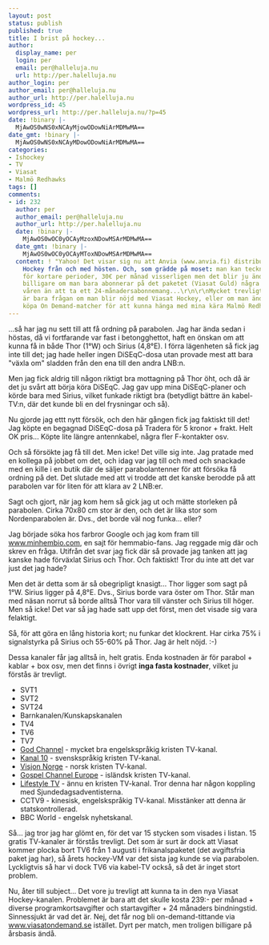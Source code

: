 ```yaml
---
layout: post
status: publish
published: true
title: I brist på hockey...
author:
  display_name: per
  login: per
  email: per@halleluja.nu
  url: http://per.halelluja.nu
author_login: per
author_email: per@halleluja.nu
author_url: http://per.halelluja.nu
wordpress_id: 45
wordpress_url: http://per.halleluja.nu/?p=45
date: !binary |-
  MjAwOS0wNS0xNCAyMjowODowNiArMDMwMA==
date_gmt: !binary |-
  MjAwOS0wNS0xNCAyMDowODowNiArMDMwMA==
categories:
- Ishockey
- TV
- Viasat
- Malmö Redhawks
tags: []
comments:
- id: 232
  author: per
  author_email: per@halleluja.nu
  author_url: http://per.halelluja.nu
  date: !binary |-
    MjAwOS0wOC0yOCAyMzoxNDowMSArMDMwMA==
  date_gmt: !binary |-
    MjAwOS0wOC0yOCAyMToxNDowMSArMDMwMA==
  content: ! "Yahoo! Det visar sig nu att Anvia (www.anvia.fi) distribuerar Viasat
    Hockey från och med hösten. Och, som grädde på moset: man kan teckna sig även
    för kortare perioder, 30€ per månad visserligen men det blir ju ändå betydligt
    billigare om man bara abonnerar på det paketet (Viasat Guld) några månader på
    våren än att ta ett 24-månadersabonnemang...\r\n\r\nMycket trevligt, Anvia! Nu
    är bara frågan om man blir nöjd med Viasat Hockey, eller om man ändå kommer behöva
    köpa On Demand-matcher för att kunna hänga med mina kära Malmö Redhawks."
---
```

<p>...så har jag nu sett till att få ordning på parabolen. Jag har ända sedan i höstas, då vi fortfarande var fast i betongghettot, haft en önskan om att kunna få in både Thor (1°W) och Sirius (4,8°E). I förra lägenheten så fick jag inte till det; jag hade heller ingen DiSEqC-dosa utan provade mest att bara "växla om" sladden från den ena till den andra LNB:n.</p>
<p>Men jag fick aldrig till någon riktigt bra mottagning på Thor öht, och då är det ju svårt att börja köra DiSEqC. Jag gav upp mina DiSEqC-planer och körde bara med Sirius, vilket funkade riktigt bra (betydligt bättre än kabel-TV:n, där det kunde bli en del frysningar och så).</p>

<p>Nu gjorde jag ettt nytt försök, och den här gången fick jag faktiskt till det! Jag köpte en begagnad DiSEqC-dosa på Tradera för 5 kronor + frakt. Helt OK pris... Köpte lite längre antennkabel, några fler F-kontakter osv.</p>
<p>Och så försökte jag få till det. Men icke! Det ville sig inte. Jag pratade med en kollega på jobbet om det, och idag var jag till och med och snackade med en kille i en butik där de säljer parabolantenner för att försöka få ordning på det. Det slutade med att vi trodde att det kanske berodde på att parabolen var för liten för att klara av 2 LNB:er.</p>
<p>Sagt och gjort, när jag kom hem så gick jag ut och mätte storleken på parabolen. Cirka 70x80 cm stor är den, och det är lika stor som Nordenparabolen är. Dvs., det borde väl nog funka... eller?</p>
<p>Jag började söka hos farbror Google och jag kom fram till <a href="http://www.minhembio.com">www.minhembio.com</a>, en sajt för hemmabio-fans. Jag reggade mig där och skrev en fråga. Utifrån det svar jag fick där så provade jag tanken att jag kanske hade förväxlat Sirius och Thor. Och faktiskt! Tror du inte att det var just det jag hade?</p>
<p>Men det är detta som är så obegripligt knasigt... Thor ligger som sagt på 1°W. Sirius ligger på 4,8°E. Dvs., Sirius borde vara öster om Thor. Står man med näsan norrut så borde alltså Thor vara till vänster och Sirius till höger. Men så icke! Det var så jag hade satt upp det först, men det visade sig vara felaktigt.</p>
<p>Så, för att göra en lång historia kort; nu funkar det klockrent. Har cirka 75% i signalstyrka på Sirius och 55-60% på Thor. Jag är helt nöjd. :-)</p>
<p>Dessa kanaler får jag alltså in, helt gratis. Enda kostnaden är för parabol + kablar + box osv, men det finns i övrigt <strong>inga fasta kostnader</strong>, vilket ju förstås är trevligt.</p>
<ul>
<li>SVT1</li>
<li>SVT2</li>
<li>SVT24</li>
<li>Barnkanalen/Kunskapskanalen</li>
<li>TV4</li>
<li>TV6</li>
<li>TV7</li>
<li><a href="http://www.god.tv/">God Channel</a> - mycket bra engelskspråkig kristen TV-kanal.</li>
<li><a href="http://www.kanal10.se/">Kanal 10</a> - svenskspråkig kristen TV-kanal.</li>
<li><a href="http://www.visjonnorge.no/">Visjon Norge</a> - norsk kristen TV-kanal.</li>
<li><a href="http://www.global.is/">Gospel Channel Europe</a> - isländsk kristen TV-kanal.</li>
<li><a href="http://www.lifestyletv.se/">Lifestyle TV</a> - ännu en kristen TV-kanal. Tror denna har någon koppling med Sjundedagsadventisterna.</li>
<li>CCTV9 - kinesisk, engelskspråkig TV-kanal. Misstänker att denna är statskontrollerad.</li>
<li>BBC World - engelsk nyhetskanal.</li>
</ul>
<p>Så... jag tror jag har glömt en, för det var 15 stycken som visades i listan. 15 gratis TV-kanaler är förstås trevligt. Det som är surt är dock att Viasat kommer plocka bort TV6 från 1 augusti i frikanalspaketet (det avgiftsfria paket jag har), så årets hockey-VM var det sista jag kunde se via parabolen. Lyckligtvis så har vi dock TV6 via kabel-TV också, så det är inget stort problem.</p>
<p>Nu, åter till subject... Det vore ju trevligt att kunna ta in den nya Viasat Hockey-kanalen. Problemet är bara att det skulle kosta 239:- per månad + diverse programkortsavgifter och startavgifter + 24 månaders bindningstid. Sinnessjukt är vad det är. Nej, det får nog bli on-demand-tittande via <a href="http://www.viasatondemand.se">www.viasatondemand.se</a> istället. Dyrt per match, men troligen billigare på årsbasis ändå.</p>

